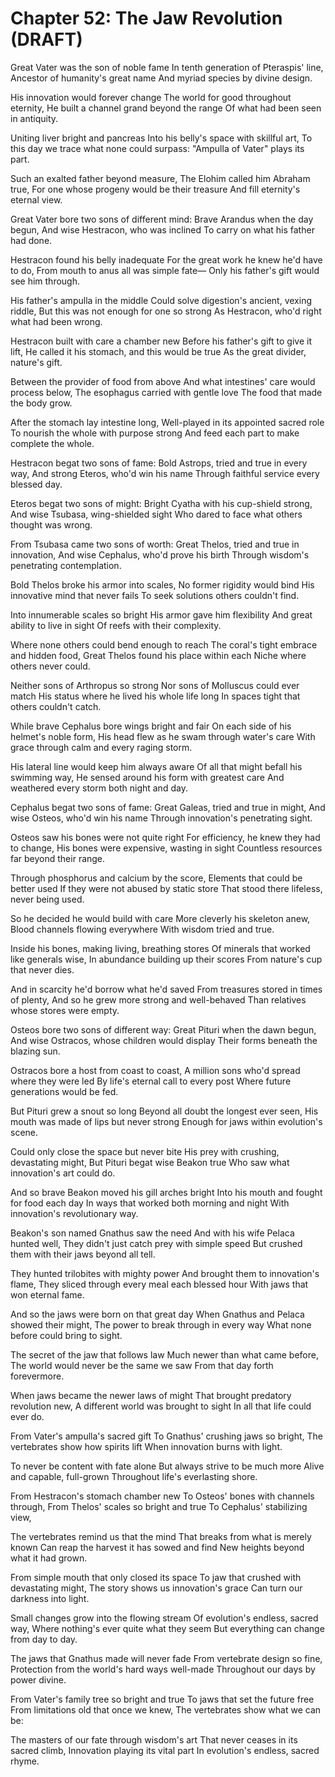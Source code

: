 # Chapter 52: The Jaw Revolution (DRAFT)

Great Vater was the son of noble fame
In tenth generation of Pteraspis' line,
Ancestor of humanity's great name
And myriad species by divine design.

His innovation would forever change
The world for good throughout eternity,
He built a channel grand beyond the range
Of what had been seen in antiquity.

Uniting liver bright and pancreas
Into his belly's space with skillful art,
To this day we trace what none could surpass:
"Ampulla of Vater" plays its part.

Such an exalted father beyond measure,
The Elohim called him Abraham true,
For one whose progeny would be their treasure
And fill eternity's eternal view.

Great Vater bore two sons of different mind:
Brave Arandus when the day begun,
And wise Hestracon, who was inclined
To carry on what his father had done.

Hestracon found his belly inadequate
For the great work he knew he'd have to do,
From mouth to anus all was simple fate—
Only his father's gift would see him through.

His father's ampulla in the middle
Could solve digestion's ancient, vexing riddle,
But this was not enough for one so strong
As Hestracon, who'd right what had been wrong.

Hestracon built with care a chamber new
Before his father's gift to give it lift,
He called it his stomach, and this would be true
As the great divider, nature's gift.

Between the provider of food from above
And what intestines' care would process below,
The esophagus carried with gentle love
The food that made the body grow.

After the stomach lay intestine long,
Well-played in its appointed sacred role
To nourish the whole with purpose strong
And feed each part to make complete the whole.

Hestracon begat two sons of fame:
Bold Astrops, tried and true in every way,
And strong Eteros, who'd win his name
Through faithful service every blessed day.

Eteros begat two sons of might:
Bright Cyatha with his cup-shield strong,
And wise Tsubasa, wing-shielded sight
Who dared to face what others thought was wrong.

From Tsubasa came two sons of worth:
Great Thelos, tried and true in innovation,
And wise Cephalus, who'd prove his birth
Through wisdom's penetrating contemplation.

Bold Thelos broke his armor into scales,
No former rigidity would bind
His innovative mind that never fails
To seek solutions others couldn't find.

Into innumerable scales so bright
His armor gave him flexibility
And great ability to live in sight
Of reefs with their complexity.

Where none others could bend enough to reach
The coral's tight embrace and hidden food,
Great Thelos found his place within each
Niche where others never could.

Neither sons of Arthropus so strong
Nor sons of Molluscus could ever match
His status where he lived his whole life long
In spaces tight that others couldn't catch.

While brave Cephalus bore wings bright and fair
On each side of his helmet's noble form,
His head flew as he swam through water's care
With grace through calm and every raging storm.

His lateral line would keep him always aware
Of all that might befall his swimming way,
He sensed around his form with greatest care
And weathered every storm both night and day.

Cephalus begat two sons of fame:
Great Galeas, tried and true in might,
And wise Osteos, who'd win his name
Through innovation's penetrating sight.

Osteos saw his bones were not quite right
For efficiency, he knew they had to change,
His bones were expensive, wasting in sight
Countless resources far beyond their range.

Through phosphorus and calcium by the score,
Elements that could be better used
If they were not abused by static store
That stood there lifeless, never being used.

So he decided he would build with care
More cleverly his skeleton anew,
Blood channels flowing everywhere
With wisdom tried and true.

Inside his bones, making living, breathing stores
Of minerals that worked like generals wise,
In abundance building up their scores
From nature's cup that never dies.

And in scarcity he'd borrow what he'd saved
From treasures stored in times of plenty,
And so he grew more strong and well-behaved
Than relatives whose stores were empty.

Osteos bore two sons of different way:
Great Pituri when the dawn begun,
And wise Ostracos, whose children would display
Their forms beneath the blazing sun.

Ostracos bore a host from coast to coast,
A million sons who'd spread where they were led
By life's eternal call to every post
Where future generations would be fed.

But Pituri grew a snout so long
Beyond all doubt the longest ever seen,
His mouth was made of lips but never strong
Enough for jaws within evolution's scene.

Could only close the space but never bite
His prey with crushing, devastating might,
But Pituri begat wise Beakon true
Who saw what innovation's art could do.

And so brave Beakon moved his gill arches bright
Into his mouth and fought for food each day
In ways that worked both morning and night
With innovation's revolutionary way.

Beakon's son named Gnathus saw the need
And with his wife Pelaca hunted well,
They didn't just catch prey with simple speed
But crushed them with their jaws beyond all tell.

They hunted trilobites with mighty power
And brought them to innovation's flame,
They sliced through every meal each blessed hour
With jaws that won eternal fame.

And so the jaws were born on that great day
When Gnathus and Pelaca showed their might,
The power to break through in every way
What none before could bring to sight.

The secret of the jaw that follows law
Much newer than what came before,
The world would never be the same we saw
From that day forth forevermore.

When jaws became the newer laws of might
That brought predatory revolution new,
A different world was brought to sight
In all that life could ever do.

From Vater's ampulla's sacred gift
To Gnathus' crushing jaws so bright,
The vertebrates show how spirits lift
When innovation burns with light.

To never be content with fate alone
But always strive to be much more
Alive and capable, full-grown
Throughout life's everlasting shore.

From Hestracon's stomach chamber new
To Osteos' bones with channels through,
From Thelos' scales so bright and true
To Cephalus' stabilizing view,

The vertebrates remind us that the mind
That breaks from what is merely known
Can reap the harvest it has sowed and find
New heights beyond what it had grown.

From simple mouth that only closed its space
To jaw that crushed with devastating might,
The story shows us innovation's grace
Can turn our darkness into light.

Small changes grow into the flowing stream
Of evolution's endless, sacred way,
Where nothing's ever quite what they seem
But everything can change from day to day.

The jaws that Gnathus made will never fade
From vertebrate design so fine,
Protection from the world's hard ways well-made
Throughout our days by power divine.

From Vater's family tree so bright and true
To jaws that set the future free
From limitations old that once we knew,
The vertebrates show what we can be:

The masters of our fate through wisdom's art
That never ceases in its sacred climb,
Innovation playing its vital part
In evolution's endless, sacred rhyme.